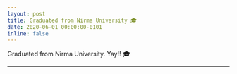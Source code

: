 ```yaml
---
layout: post
title: Graduated from Nirma University 🎓
date: 2020-06-01 00:00:00-0101
inline: false
---
```

Graduated from Nirma University. Yay!! 🎓

***

